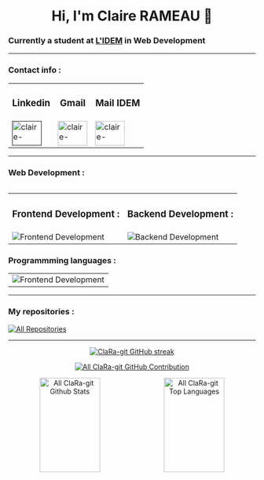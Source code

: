 <body>
	<h1 align="center">Hi, I'm Claire RAMEAU 👋</h1>
	<h3>Currently a student at <a href="https://lidem.eu/" target="blank">L'IDEM</a> in Web Development</h3>
	<hr>
	<h3 align="left">Contact info :</h3>
	<p align="left">
		<table>
			<tr>
				<td>
					<h3 align="center">Linkedin</h3>
				</td>
				<td>
					<h3 align="center">Gmail</h3>
				</td>
				<td>
					<h3 align="center">Mail IDEM</h3>
				</td>
			</tr>
			<tr>
				<td>
					<a href="" target="blank"
					><img
						src="https://skillicons.dev/icons?i=linkedin"
						alt="claire-rameau-linkedin"
						height="50"
						width="60"
					/></a>
				</td>
				<td>
					<a href="mailto:rameau.claire.cr@gmail.com" target="blank"
					><img
						src="https://skillicons.dev/icons?i=gmail"
						alt="claire-rameau-email"
						height="50"
						width="60"
					/></a>
				</td>
				<td>
					<a href="mailto:claire.rameau@lidem.education" target="blank"
					><img
						src="https://skillicons.dev/icons?i=gmail"
						alt="claire-rameau-idem-email"
						height="50"
						width="60"
					/></a>
				</td>
			</tr>
		<table>
	</p>
	<hr>
	<h3>Web Development :</h3>
	<table>
		<tr>
			<th><h3 align="left">Frontend Development :</h3></th>
	                <th><h3 align="left">Backend Development :</h3></th>
		</tr>
		<tr>
			<td>
				<img src="https://skillicons.dev/icons?i=html,css,javascript" alt="Frontend Development"/>
			</td>
			<td>
				<img src="https://skillicons.dev/icons?i=php" alt="Backend Development"/>
			</td>
		</tr>
	</table>   
	<h3>Programmming languages :</h3>
	<table>
		<tr>
			<td>
				<img src="https://skillicons.dev/icons?i=c,python" alt="Frontend Development"/>
			</td>
		</tr>
    	</table>
	<hr>
	<h3>My repositories :</h3>
	 <p align="left">
	    <a href="https://github.com/ClaRa-git?tab=repositories" target="_blank"
	      ><img
	        alt="All Repositories"
	        title="All Repositories"
	        src="https://img.shields.io/badge/-All%20Repos-2962FF?style=for-the-badge&logo=koding&logoColor=white"
	    /></a>
	  </p>
	<hr>
	<p align="center">
		<a href="https://github.com/ClaRa-git">
		<img
			src="https://github-readme-streak-stats.herokuapp.com/?user=ClaRa-git&theme=radical&border=7F3FBF&background=0D1117"
			alt="ClaRa-git GitHub streak"
		/>
		</a>
	</p>	
	<p align="center">
		<a href="https://github.com/ClaRa-git">
		<img
			src="https://github-profile-summary-cards.vercel.app/api/cards/profile-details?username=ClaRa-git&theme=radical"
			alt="All ClaRa-git GitHub Contribution"
		/>
		</a>
	</p>	
	<p align="center">
		<a>
		<a href="https://github.com/ClaRa-git"
			><img
			alt="All ClaRa-git Github Stats"
			src="https://denvercoder1-github-readme-stats.vercel.app/api?username=ClaRa-git&show_icons=true&count_private=true&theme=react&border_color=7F3FBF&bg_color=0D1117&title_color=F85D7F&icon_color=F8D866"
			height="192px"
			width="49.5%"
		/></a>
		</a>
		<a>
			<a href="https://github.com/ClaRa-git"
				><img
				alt="All ClaRa-git Top Languages"
				src="https://denvercoder1-github-readme-stats.vercel.app/api/top-langs/?username=ClaRa-git&langs_count=8&layout=compact&theme=react&border_color=7F3FBF&bg_color=0D1117&title_color=F85D7F&icon_color=F8D866"
				height="192px"
				width="49.5%"
			/></a>
		</a>  
  	</p>
</body>
